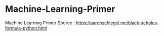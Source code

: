 # Machine-Learning-Primer
Machine Learning Primer
Source : https://aaronschlegel.me/black-scholes-formula-python.html
